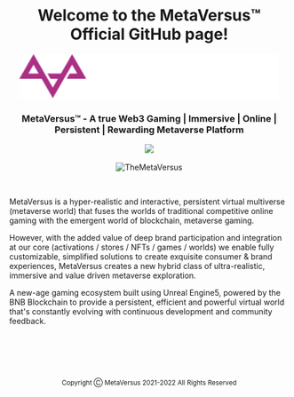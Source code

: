 <h1 align="center">Welcome to the MetaVersus™ Official GitHub page!</h1>
<p align="center">
    <img src="https://raw.githubusercontent.com/TheMetaVersus/.github/main/profile/logo.svg" height="80">
</p>
 
<h3 align="center">MetaVersus™ - A true Web3 Gaming | Immersive | Online | Persistent | Rewarding Metaverse Platform</h3>

<p align="center">
    <img src="https://readme-typing-svg.herokuapp.com?lines=A+true+Gaming+Metaverse+Platform;A+true+Immersive+Metaverse+Platform;A+true+Online+Metaverse+Platform;A+true+Persistent+Metaverse+Platform;A+true+Rewarding+Metaverse+Platform;&vCenter=true&center=true&width=400&height=30&duration=4000&pause=1000&size=18">
</p>

<p align="center"><img src="https://komarev.com/ghpvc/?username=TheMetaVersus&label=Profile%20views&color=0e75b6&style=flat" alt="TheMetaVersus" /></p>
<br>


<p align="left">MetaVersus is a hyper-realistic and interactive, persistent virtual multiverse (metaverse world) that fuses the worlds of traditional competitive online gaming with the emergent world of blockchain, metaverse gaming. 

However, with the added value of deep brand participation and integration at our core (activations / stores / NFTs / games / worlds) we enable fully customizable, simplified solutions to create exquisite consumer & brand experiences, MetaVersus creates a new hybrid class of ultra-realistic, immersive and value driven metaverse exploration.

A new-age gaming ecosystem built using Unreal Engine5, powered by the BNB Blockchain to provide a persistent, efficient and powerful virtual world that's constantly evolving with continuous development and community feedback.</p>

<br>
<br>
<br>
<br>
<p align="center"><sup>Copyright Ⓒ MetaVersus 2021-2022  All Rights Reserved</sup></p>
